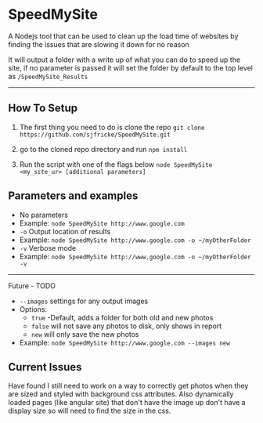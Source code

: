 # SpeedMySite
A Nodejs tool that can be used to clean up the load time of websites by finding the issues that are slowing it down for no reason

It will output a folder with a write up of what you can do to speed up the site, if no parameter is passed it will set the folder by default to the top level as `/SpeedMySite_Results`

-------

## How To Setup
1. The first thing you need to do is clone the repo
`git clone https://github.com/sjfricke/SpeedMySite.git`

2. go to the cloned repo directory and run
`npm install`

3. Run the script with one of the flags below
`node SpeedMySite <my_site_ur> [additional parameters]`

## Parameters and examples

  * No parameters
   * Example: `node SpeedMySite http://www.google.com`
  * `-o` Output location of results
   * Example: `node SpeedMySite http://www.google.com -o ~/myOtherFolder`
  * `-v` Verbose mode
   * Example: `node SpeedMySite http://www.google.com -o ~/myOtherFolder -v`
  
  -------
  Future - TODO
  
  * `--images` settings for any output images
   * Options:
     * `true` -Default, adds a folder for both old and new photos
     * `false` will not save any photos to disk, only shows in report
     * `new` will only save the new photos
   * Example: `node SpeedMySite http://www.google.com --images new`

## Current Issues

Have found I still need to work on a way to correctly get photos when they are sized and styled with background css attributes. Also dynamically loaded pages (like angular site) that don't have the image up don't have a display size so will need to find the size in the css.
